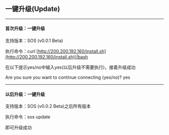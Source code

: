## 一键升级\(Update\)

---

#### **首次升级：一键升级**

支持版本：SOS \(v0.0.1 Beta\)

执行命令：curl [http://200.200.192.160/install.sh](http://200.200.192.160/install.sh)\|bash

在以下提示yes/no中输入yes\(以后升级不需要执行\)，接着升级成功

Are you sure you want to continue connecting \(yes/no\)? yes

---

#### **以后升级：一键升级**

支持版本：SOS \(v0.0.2 Beta\)之后所有版本

执行命令：sos update

即可升级成功


